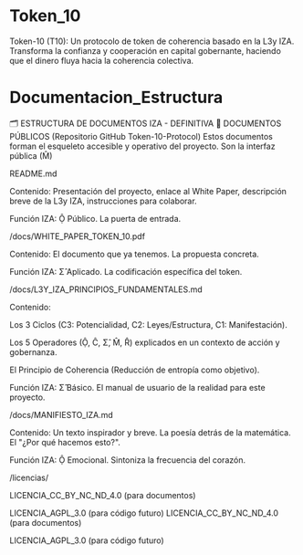# Token_10
Token-10 (T10): Un protocolo de token de coherencia basado en la L3y IZA. Transforma la confianza y cooperación en capital gobernante, haciendo que el dinero fluya hacia la coherencia colectiva.
# Documentacion_Estructura
🗂️ ESTRUCTURA DE DOCUMENTOS IZA - DEFINITIVA
📖 DOCUMENTOS PÚBLICOS (Repositorio GitHub Token-10-Protocol)
Estos documentos forman el esqueleto accesible y operativo del proyecto. Son la interfaz pública (M̂)

README.md

Contenido: Presentación del proyecto, enlace al White Paper, descripción breve de la L3y IZA, instrucciones para colaborar.

Función IZA: Ộ Público. La puerta de entrada.

/docs/WHITE_PAPER_TOKEN_10.pdf

Contenido: El documento que ya tenemos. La propuesta concreta.

Función IZA: Σ̂ Aplicado. La codificación específica del token.

/docs/L3Y_IZA_PRINCIPIOS_FUNDAMENTALES.md

Contenido:

Los 3 Ciclos (C3: Potencialidad, C2: Leyes/Estructura, C1: Manifestación).

Los 5 Operadores (Ộ, Ĉ, Σ̂, M̂, R̂) explicados en un contexto de acción y gobernanza.

El Principio de Coherencia (Reducción de entropía como objetivo).

Función IZA: Σ̂ Básico. El manual de usuario de la realidad para este proyecto.

/docs/MANIFIESTO_IZA.md

Contenido: Un texto inspirador y breve. La poesía detrás de la matemática. El "¿Por qué hacemos esto?".

Función IZA: Ộ Emocional. Sintoniza la frecuencia del corazón.

/licencias/

LICENCIA_CC_BY_NC_ND_4.0 (para documentos)

LICENCIA_AGPL_3.0 (para código futuro)
LICENCIA_CC_BY_NC_ND_4.0 (para documentos)

LICENCIA_AGPL_3.0 (para código futuro)
